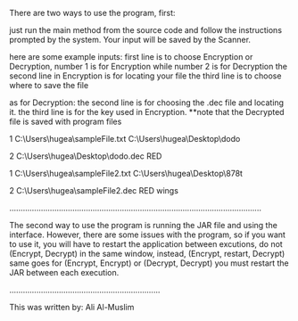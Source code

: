 There are two ways to use the program, first:
 
just run the main method from the source code and follow the instructions prompted by the system.
Your input will be saved by the Scanner.

here are some example inputs:
first line is to choose Encryption or Decryption, number 1 is for Encryption while number 2 is for Decryption
the second line in Encryption is for locating your file
the third line is to choose where to save the file

as for Decryption:
the second line is for choosing the .dec file and locating it.
the third line is for the key used in Encryption.
**note that the Decrypted file is saved with program files

1
C:\Users\hugea\sampleFile.txt
C:\Users\hugea\Desktop\dodo

2
C:\Users\hugea\Desktop\dodo.dec
RED

1
C:\Users\hugea\sampleFile2.txt
C:\Users\hugea\Desktop\878t

2
C:\Users\hugea\sampleFile2.dec
RED wings

................................................................................................................

The second way to use the program is running the JAR file and using the interface. However, there are
some issues with the program, so if you want to use it, you will have to restart the application between
excutions, do not (Encrypt, Decrypt) in the same window, instead, (Encrypt, restart, Decrypt) same goes for
(Encrypt, Encrypt) or (Decrypt, Decrypt) you must restart the JAR between each execution.


...................................................................

This was written by: Ali Al-Muslim
